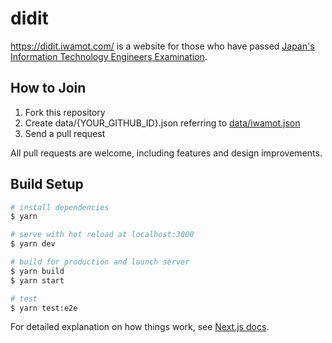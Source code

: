 # didit

https://didit.iwamot.com/ is a website for those who have passed [Japan's Information Technology Engineers Examination](https://www.jitec.ipa.go.jp/).

## How to Join

1. Fork this repository
2. Create data/{YOUR_GITHUB_ID}.json referring to [data/iwamot.json](https://github.com/iwamot/didit/blob/master/data/iwamot.json)
3. Send a pull request

All pull requests are welcome, including features and design improvements.

## Build Setup

``` bash
# install dependencies
$ yarn

# serve with hot reload at localhost:3000
$ yarn dev

# build for production and launch server
$ yarn build
$ yarn start

# test
$ yarn test:e2e
```

For detailed explanation on how things work, see [Next.js docs](https://nextjs.org/).
